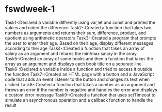 # fswdweek-1
Task1-:Declared a variable diffrently using var,let and const and printed the values and noted the difference
Task2-:Created a function that takes two numbers as arguments and returns their sum, difference, product, and quotient using arithmetic operators
Task3-:Created a program that prompts the user to enter their age. Based on their age, display different messages according to thei age
Task4-:Created a function that takes an array of salary as an argument and returns the min/max salary in the array
Task5-:Created an array of some books and then a function that takes the array as an argument and displays each book title on a separate line
Task6-:Declared a variable inside a function and tried to access it outside the function
Task7-:Created an HTML page with a button and a JavaScript code that adds an event listener to the button and changes its text when clicked
Task8-:Created a function that takes a number as an argument and throws an error if the number is negative and handles the error and displays a custom error message
Task9-:Created a function that uses setTimeout to simulate an asynchronous operation and  a callback function to handle the result
